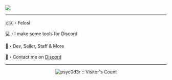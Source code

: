 ![](https://share.creavite.co/Cgo0Zr5kBl6uE4M6.gif)

----

🇨🇦・Felosi

💻・I make some tools for Discord

🌴・Dev, Seller, Staff & More

🚥・Contact me on [Discord](https://discord.com/users/779716357872680970)

----

<p align="center"><img src="https://profile-counter.glitch.me/{FelosiDev}/count.svg" alt="psyc0d3r :: Visitor's Count" /></p>
